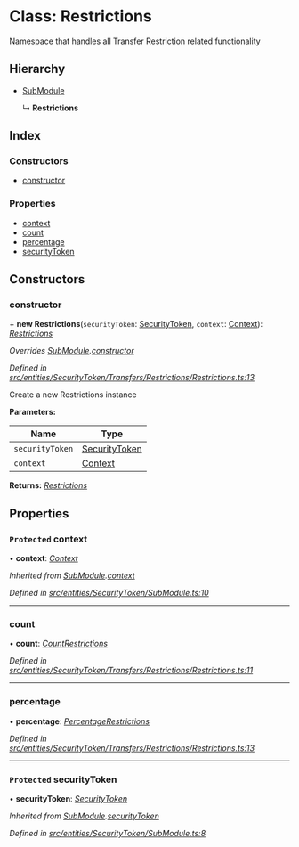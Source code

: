# Class: Restrictions

Namespace that handles all Transfer Restriction related functionality

## Hierarchy

- [SubModule](_entities_securitytoken_submodule_.submodule.md)

  ↳ **Restrictions**

## Index

### Constructors

- [constructor](_entities_securitytoken_transfers_restrictions_restrictions_.restrictions.md#constructor)

### Properties

- [context](_entities_securitytoken_transfers_restrictions_restrictions_.restrictions.md#protected-context)
- [count](_entities_securitytoken_transfers_restrictions_restrictions_.restrictions.md#count)
- [percentage](_entities_securitytoken_transfers_restrictions_restrictions_.restrictions.md#percentage)
- [securityToken](_entities_securitytoken_transfers_restrictions_restrictions_.restrictions.md#protected-securitytoken)

## Constructors

### constructor

\+ **new Restrictions**(`securityToken`: [SecurityToken](_entities_securitytoken_securitytoken_.securitytoken.md), `context`: [Context](_context_.context.md)): _[Restrictions](_entities_securitytoken_transfers_restrictions_restrictions_.restrictions.md)_

_Overrides [SubModule](_entities_securitytoken_submodule_.submodule.md).[constructor](_entities_securitytoken_submodule_.submodule.md#constructor)_

_Defined in [src/entities/SecurityToken/Transfers/Restrictions/Restrictions.ts:13](https://github.com/PolymathNetwork/polymath-sdk/blob/a1cd5e3/src/entities/SecurityToken/Transfers/Restrictions/Restrictions.ts#L13)_

Create a new Restrictions instance

**Parameters:**

| Name            | Type                                                                     |
| --------------- | ------------------------------------------------------------------------ |
| `securityToken` | [SecurityToken](_entities_securitytoken_securitytoken_.securitytoken.md) |
| `context`       | [Context](_context_.context.md)                                          |

**Returns:** _[Restrictions](_entities_securitytoken_transfers_restrictions_restrictions_.restrictions.md)_

## Properties

### `Protected` context

• **context**: _[Context](_context_.context.md)_

_Inherited from [SubModule](_entities_securitytoken_submodule_.submodule.md).[context](_entities_securitytoken_submodule_.submodule.md#protected-context)_

_Defined in [src/entities/SecurityToken/SubModule.ts:10](https://github.com/PolymathNetwork/polymath-sdk/blob/a1cd5e3/src/entities/SecurityToken/SubModule.ts#L10)_

---

### count

• **count**: _[CountRestrictions](_entities_securitytoken_transfers_restrictions_countrestrictions_.countrestrictions.md)_

_Defined in [src/entities/SecurityToken/Transfers/Restrictions/Restrictions.ts:11](https://github.com/PolymathNetwork/polymath-sdk/blob/a1cd5e3/src/entities/SecurityToken/Transfers/Restrictions/Restrictions.ts#L11)_

---

### percentage

• **percentage**: _[PercentageRestrictions](_entities_securitytoken_transfers_restrictions_percentagerestrictions_.percentagerestrictions.md)_

_Defined in [src/entities/SecurityToken/Transfers/Restrictions/Restrictions.ts:13](https://github.com/PolymathNetwork/polymath-sdk/blob/a1cd5e3/src/entities/SecurityToken/Transfers/Restrictions/Restrictions.ts#L13)_

---

### `Protected` securityToken

• **securityToken**: _[SecurityToken](_entities_securitytoken_securitytoken_.securitytoken.md)_

_Inherited from [SubModule](_entities_securitytoken_submodule_.submodule.md).[securityToken](_entities_securitytoken_submodule_.submodule.md#protected-securitytoken)_

_Defined in [src/entities/SecurityToken/SubModule.ts:8](https://github.com/PolymathNetwork/polymath-sdk/blob/a1cd5e3/src/entities/SecurityToken/SubModule.ts#L8)_
